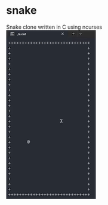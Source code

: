 # snake
Snake clone written in C using ncurses<br>
![](https://github.com/reonardoleis/snake/blob/main/assets/demo.gif)
